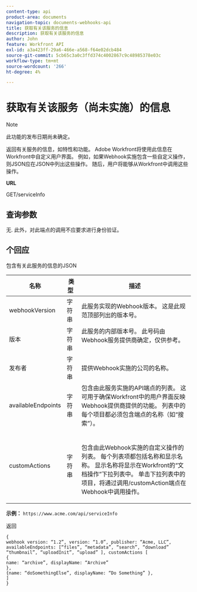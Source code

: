 ```yaml
---
content-type: api
product-area: documents
navigation-topic: documents-webhooks-api
title: 获取有关该服务的信息
description: 获取有关该服务的信息
author: John
feature: Workfront API
exl-id: a3a423ff-29a6-466e-a568-f64e02dcb484
source-git-commit: 5cb65c3a0c3ffd374c4002867c9c48985378e03c
workflow-type: tm+mt
source-wordcount: '266'
ht-degree: 4%

---
```



# 获取有关该服务（尚未实施）的信息

>[!NOTE]
>
>此功能的发布日期尚未确定。

返回有关服务的信息，如特性和功能。 Adobe Workfront将使用此信息在Workfront中自定义用户界面。 例如，如果Webhook实施包含一些自定义操作，则JSON应在JSON中列出这些操作。 随后，用户将能够从Workfront中调用这些操作。

**URL**

GET/serviceInfo

## 查询参数

无. 此外，对此端点的调用不应要求进行身份验证。

## 个回应

包含有关此服务的信息的JSON

<table style="table-layout:auto"> 
 <col> 
 <col> 
 <col> 
 <thead> 
  <tr> 
   <th>名称</th> 
   <th>类型 </th> 
   <th>描述</th> 
  </tr> 
 </thead> 
 <tbody> 
  <tr> 
   <td>webhookVersion </td> 
   <td>字符串 </td> 
   <td>此服务实现的Webhook版本。 这是此规范顶部列出的版本号。</td> 
  </tr> 
  <tr> 
   <td>版本 </td> 
   <td>字符串 </td> 
   <td>此服务的内部版本号。 此号码由Webhook服务提供商确定，仅供参考。<br><br></td> 
  </tr> 
  <tr> 
   <td>发布者 </td> 
   <td>字符串 </td> 
   <td>提供Webhook实施的公司的名称。</td> 
  </tr> 
  <tr> 
   <td>availableEndpoints</td> 
   <td>字符串 </td> 
   <td>包含由此服务实施的API端点的列表。 这可用于确保Workfront中的用户界面反映Webhook提供商提供的功能。 列表中的每个项目都必须包含端点的名称（如“搜索”）。</td> 
  </tr> 
  <tr> 
   <td>customActions </td> 
   <td>字符串</td> 
   <td>  <p>包含由此Webhook实施的自定义操作的列表。 每个列表项都包括名称和显示名称。 显示名称将显示在Workfront的“文档操作”下拉列表中。 单击下拉列表中的项目，将通过调用/customAction端点在Webhook中调用操作。</p></td> 
  </tr> 
 </tbody> 
</table>

**示例：** `https://www.acme.com/api/serviceInfo`

返回

```
{
webhook version: “1.2”, version: “1.0”, publisher: “Acme, LLC”, availableEndpoints: [“files”, “metadata”, “search”, “download”
“thumbnail”, “uploadInit”, “upload” ], customActions [
{
name: “archive”, displayName: “Archive” 
}, 
{name: “doSomethingElse”, displayName: “Do Something” }, 
] 
}
```
